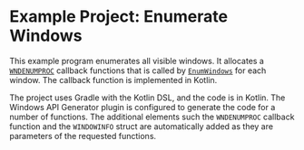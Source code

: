 # Example Project: Enumerate Windows

This example program enumerates all visible windows. It allocates a
[`WNDENUMPROC`](https://learn.microsoft.com/en-us/previous-versions/windows/desktop/legacy/ms633498(v=vs.85))
callback functions that is called by
[`EnumWindows`](https://learn.microsoft.com/en-gb/windows/win32/api/winuser/nf-winuser-enumwindows)
for each window. The callback function is implemented in Kotlin.

The project uses Gradle with the Kotlin DSL, and the code is in Kotlin.
The Windows API Generator plugin is configured to generate the code
for a number of functions. The additional elements such the `WNDENUMPROC`
callback function and the `WINDOWINFO` struct are automatically added
as they are parameters of the requested functions.
